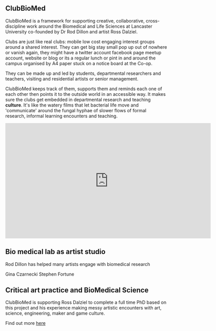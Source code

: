 ## ClubBioMed

ClubBioMed is a framework for supporting creative, collaborative, cross-discipline work around the Biomedical and Life Sciences at Lancaster University co-founded by Dr Rod Dillon and artist Ross Dalziel.

Clubs are just like real clubs: mobile low cost engaging interest groups around a shared interest. They can get big stay small pop up out of nowhere or vanish again, they might have a twitter account facebook page meetup account, website or blog or its a regular lunch or pint in and around the campus organised by A4 paper stuck on a notice board at the Co-op. 

They can be made up and led by students, departmental researchers and teachers, visiting and residential artists or senior management. 

ClubBioMed keeps track of them, supports them and reminds each one of each other then points it to the outside world in an accessible way. It makes sure the clubs get embedded in departmental research and teaching **culture**. It's like the watery films that let bacterial life move and 'communicate' around the fungal hyphae of slower flows of formal research, informal learning encounters and teaching. 

<iframe width="640" height="360" src="https://www.youtube.com/embed/AnsYh6511Ic?rel=0&amp;controls=0&amp;showinfo=0" frameborder="0" allowfullscreen></iframe>

## Bio medical lab as artist studio

Rod Dillon has helped many artists engage with biomedical research

Gina Czarnecki
Stephen Fortune

## Critical art practice and BioMedical Science

ClubBioMed is supporting Ross Dalziel to complete a full time PhD based on this project and his experience making messy artistic encounters with art, science, engineering, maker and game culture.

Find out more [here](PhD/README.md)

